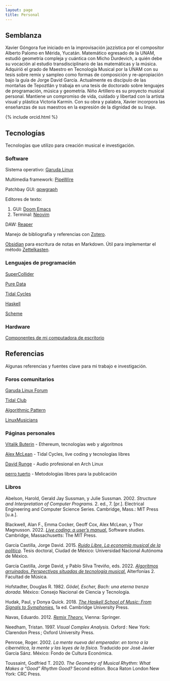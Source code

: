 ```yaml
---
layout: page
title: Personal
---
```

## Semblanza

Xavier Góngora fue iniciado en la improvisación jazzística por el compositor Alberto Palomo en Mérida, Yucatán. Matemático egresado de la UNAM, estudió geometría compleja y cuántica con Micho Durdevich, a quién debe su vocación al estudio transdisciplinario de las matemáticas y la música. Adquirió el grado de Maestro en Tecnología Musical por la UNAM con su tesis sobre remix y sampleo como formas de composición y re-apropiación bajo la guía de Jorge David García. Actualmente es discípulo de las montañas de Tepoztlán y trabaja en una tesis de doctorado sobre lenguajes de programación, música y geometría. Niño Artillero es su proyecto musical personal. Mantiene un compromiso de vida, cuidado y libertad con la artista visual y plástica Victoria Karmín. Con su obra y palabra, Xavier incorpora las enseñanzas de sus maestros en la expresión de la dignidad de su linaje.

{% include orcid.html %}

## Tecnologías

Tecnologías que utilizo para creación musical e investigación.

### Software

Sistema operativo: [Garuda Linux](https://garudalinux.org/)

Multimedia framework: [PipeWire](https://pipewire.org/)

Patchbay GUI: [qpwgraph](https://gitlab.freedesktop.org/rncbc/qpwgraph)

Editores de texto: 
    
1. GUI: [Doom Emacs](https://github.com/doomemacs/doomemacs)
1. Terminal: [Neovim](https://neovim.io/)

DAW: [Reaper](https://www.reaper.fm/)

Manejo de bibliografía y referencias con [Zotero](https://www.zotero.org/).

[Obsidian](https://obsidian.md/) para escritura de notas en Markdown. Útil para implementar el método [Zettelkasten](https://es.wikipedia.org/wiki/Zettelkasten).

### Lenguajes de programación

[SuperCollider](https://supercollider.github.io/)

[Pure Data](http://puredata.info/)

[Tidal Cycles](https://tidalcycles.org/)

[Haskell](https://www.haskell.org/)

[Scheme](https://www.scheme.org/)

### Hardware

[Componentes de mi computadora de escritorio](https://pcpartpicker.com/b/6gk6Mp)

## Referencias

Algunas referencias y fuentes clave para mi trabajo e investigación.

### Foros comunitarios

[Garuda Linux Forum](https://forum.garudalinux.org/)

[Tidal Club](https://club.tidalcycles.org/)

[Algorithmic Pattern](https://forum.alpaca.lurk.org/)

[LinuxMusicians](https://linuxmusicians.com/)

### Páginas personales

[Vitalik Buterin](https://vitalik.ca/) - Ethereum, tecnologías web y algoritmos

[Alex McLean](https://slab.org/) - Tidal Cycles, live coding y tecnologías libres

[David Runge](https://sleepmap.de/) - Audio profesional en Arch Linux

[perro tuerto](https://perrotuerto.blog/) - Metodologías libres para la publicación

### Libros

Abelson, Harold, Gerald Jay Sussman, y Julie Sussman. 2002. _Structure and Interpretation of Computer Programs._ 2. ed., 7. [pr.]. Electrical Engineering and Computer Science Series. Cambridge, Mass.: MIT Press [u.a.].

Blackwell, Alan F., Emma Cocker, Geoff Cox, Alex McLean, y Thor Magnusson. 2022. [_Live coding: a user’s manual._](https://livecodingbook.toplap.org/) Software studies. Cambridge, Massachusetts: The MIT Press.

García Castilla, Jorge David. 2015. [_Ruido Libre. La economía musical de la política_](https://elinstantedesisifo.cc/2022/03/22/ruido-libre-3/). Tesis doctoral, Ciudad de México: Universidad Nacional Autónoma de México.

García Castilla, Jorge David, y Pablo Silva Treviño, eds. 2022. [_Algoritmos arruinados. Perspectivas situadas de tecnología musical._](http://www.repositorio.fam.unam.mx/handle/123456789/139) Alterfonías 2. Facultad de Música.

Hofstadter, Douglas R. 1982. _Gödel, Escher, Bach: una eterna trenza dorada._ México: Consejo Nacional de Ciencia y Tecnología.

Hudak, Paul, y Donya Quick. 2018. [_The Haskell School of Music: From Signals to Symphonies._](https://doi.org/10.1017/9781108241861) 1a ed. Cambridge University Press.

Navas, Eduardo. 2012. [_Remix Theory._](https://doi.org/10.1007/978-3-7091-1263-2) Vienna: Springer.

Needham, Tristan. 1997. _Visual Complex Analysis._ Oxford : New York: Clarendon Press ; Oxford University Press.

Penrose, Roger. 2002. _La mente nueva del emperador: en torno a la cibernética, la mente y las leyes de la física._ Traducido por José Javier García Sánz. México: Fondo de Cultura Económica.

Toussaint, Godfried T. 2020. _The Geometry of Musical Rhythm: What Makes a “Good” Rhythm Good?_ Second edition. Boca Raton London New York: CRC Press. 
